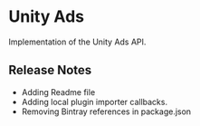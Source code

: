 # Unity Ads

Implementation of the Unity Ads API.

## Release Notes

- Adding Readme file
- Adding local plugin importer callbacks.
- Removing Bintray references in package.json